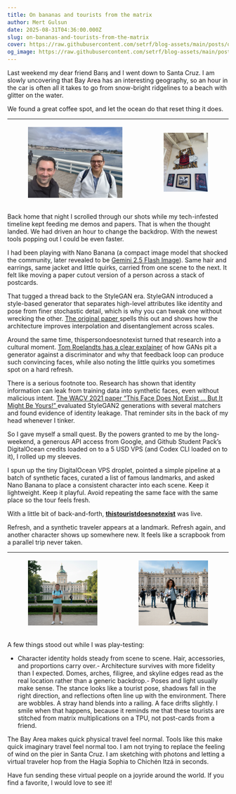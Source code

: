 ```yaml
---
title: On bananas and tourists from the matrix
author: Mert Gulsun
date: 2025-08-31T04:36:00.000Z
slug: on-bananas-and-tourists-from-the-matrix
cover: https://raw.githubusercontent.com/setrf/blog-assets/main/posts/on-bananas-and-tourists-from-the-matrix/images/cover-992f5583_2608d6e5.jpg
og_image: https://raw.githubusercontent.com/setrf/blog-assets/main/posts/on-bananas-and-tourists-from-the-matrix/images/og-992f5583_2608d6e5.jpg
---
```


Last weekend my dear friend Barış and I went down to Santa Cruz. I am slowly uncovering that Bay Area has an interesting geography, so an hour in the car is often all it takes to go from snow-bright ridgelines to a beach with glitter on the water. 

We found a great coffee spot, and let the ocean do that reset thing it does.

| <figure>![image](https://raw.githubusercontent.com/setrf/blog-assets/main/posts/on-bananas-and-tourists-from-the-matrix/images/image-2608d6e5-2e94518d_2608d6e5.jpeg)</figure> | <figure>![image](https://raw.githubusercontent.com/setrf/blog-assets/main/posts/on-bananas-and-tourists-from-the-matrix/images/image-2608d6e5-0e35f6fa_2608d6e5.jpeg)</figure> |
| --- | --- |

Back home that night I scrolled through our shots while my tech-infested timeline kept feeding me demos and papers. That is when the thought landed. We had driven an hour to change the backdrop. With the newest tools popping out I could be even faster.

I had been playing with Nano Banana (a compact image model that shocked the community, later revealed to be [Gemini 2.5 Flash Image](https://developers.googleblog.com/en/introducing-gemini-2-5-flash-image/)). Same hair and earrings, same jacket and little quirks, carried from one scene to the next. It felt like moving a paper cutout version of a person across a stack of postcards.

That tugged a thread back to the StyleGAN era. StyleGAN introduced a style-based generator that separates high-level attributes like identity and pose from finer stochastic detail, which is why you can tweak one without wrecking the other. [The original paper ](https://arxiv.org/abs/1812.04948)spells this out and shows how the architecture improves interpolation and disentanglement across scales.

Around the same time, thispersondoesnotexist turned that research into a cultural moment. [Tom Roelandts has a clear explainer](https://tomroelandts.com/articles/this-person-does-not-exist) of how GANs pit a generator against a discriminator and why that feedback loop can produce such convincing faces, while also noting the little quirks you sometimes spot on a hard refresh.

There is a serious footnote too. Research has shown that identity information can leak from training data into synthetic faces, even without malicious intent. [The WACV 2021 paper “This Face Does Not Exist … But It Might Be Yours!” ](https://arxiv.org/abs/2101.05084)evaluated StyleGAN2 generations with several matchers and found evidence of identity leakage. That reminder sits in the back of my head whenever I tinker. 

So I gave myself a small quest. By the powers granted to me by the long-weekend, a generous API access from Google, and Github Student Pack’s DigitalOcean credits loaded on to a 5 USD VPS (and Codex CLI loaded on to it), I rolled up my sleeves.

I spun up the tiny DigitalOcean VPS droplet, pointed a simple pipeline at a batch of synthetic faces, curated a list of famous landmarks, and asked Nano Banana to place a consistent character into each scene. Keep it lightweight. Keep it playful. Avoid repeating the same face with the same place so the tour feels fresh.

With a little bit of back-and-forth, [**thistouristdoesnotexist**](https://thistouristdoesnotexist.com/) was live. 

Refresh, and a synthetic traveler appears at a landmark. Refresh again, and another character shows up somewhere new. It feels like a scrapbook from a parallel trip never taken.

| <figure>![image](https://raw.githubusercontent.com/setrf/blog-assets/main/posts/on-bananas-and-tourists-from-the-matrix/images/image-2608d6e5-f0f4d89e_2608d6e5.png)</figure> | <figure>![image](https://raw.githubusercontent.com/setrf/blog-assets/main/posts/on-bananas-and-tourists-from-the-matrix/images/image-2608d6e5-c5f44ac7_2608d6e5.png)</figure> |
| --- | --- |

A few things stood out while I was play-testing:

- Character identity holds steady from scene to scene. Hair, accessories, and proportions carry over.- Architecture survives with more fidelity than I expected. Domes, arches, filigree, and skyline edges read as the real location rather than a generic backdrop.- Poses and light usually make sense. The stance looks like a tourist pose, shadows fall in the right direction, and reflections often line up with the environment.
There are wobbles. A stray hand blends into a railing. A face drifts slightly. I smile when that happens, because it reminds me that these tourists are stitched from matrix multiplications on a TPU, not post-cards from a friend.

The Bay Area makes quick physical travel feel normal. Tools like this make quick imaginary travel feel normal too. I am not trying to replace the feeling of wind on the pier in Santa Cruz. I am sketching with photons and letting a virtual traveler hop from the Hagia Sophia to Chichén Itzá in seconds.

Have fun sending these virtual people on a joyride around the world. If you find a favorite, I would love to see it!